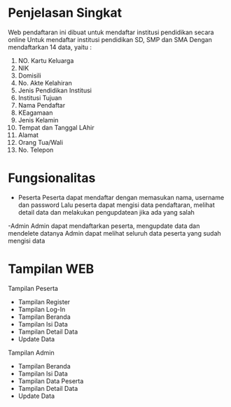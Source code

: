 # Penjelasan Singkat
Web pendaftaran ini dibuat untuk mendaftar institusi pendidikan secara online
Untuk mendaftar institusi pendidikan SD, SMP dan SMA
Dengan mendaftarkan 14 data, yaitu :
1. NO. Kartu Keluarga
2. NIK
3. Domisili
4. No. Akte Kelahiran
5. Jenis Pendidikan Institusi
6. Institusi Tujuan
7. Nama Pendaftar
8. KEagamaan
9. Jenis Kelamin
10. Tempat dan Tanggal LAhir
11. Alamat
12. Orang Tua/Wali
13. No. Telepon

# Fungsionalitas
- Peserta
Peserta dapat mendaftar dengan memasukan nama, username dan password
Lalu peserta dapat mengisi data pendaftaran, melihat detail data dan melakukan pengupdatean jika ada yang salah

-Admin
Admin dapat mendaftarkan peserta, mengupdate data dan mendelete datanya
Admin dapat melihat seluruh data peserta yang sudah mengisi data

# Tampilan WEB
Tampilan Peserta
- Tampilan Register
- Tampilan Log-In
- Tampilan Beranda
- Tampilan Isi Data
- Tampilan Detail Data
- Update Data

Tampilan Admin
- Tampilan Beranda
- Tampilan Isi Data
- Tampilan Data Peserta
- Tampilan Detail Data
- Update Data
